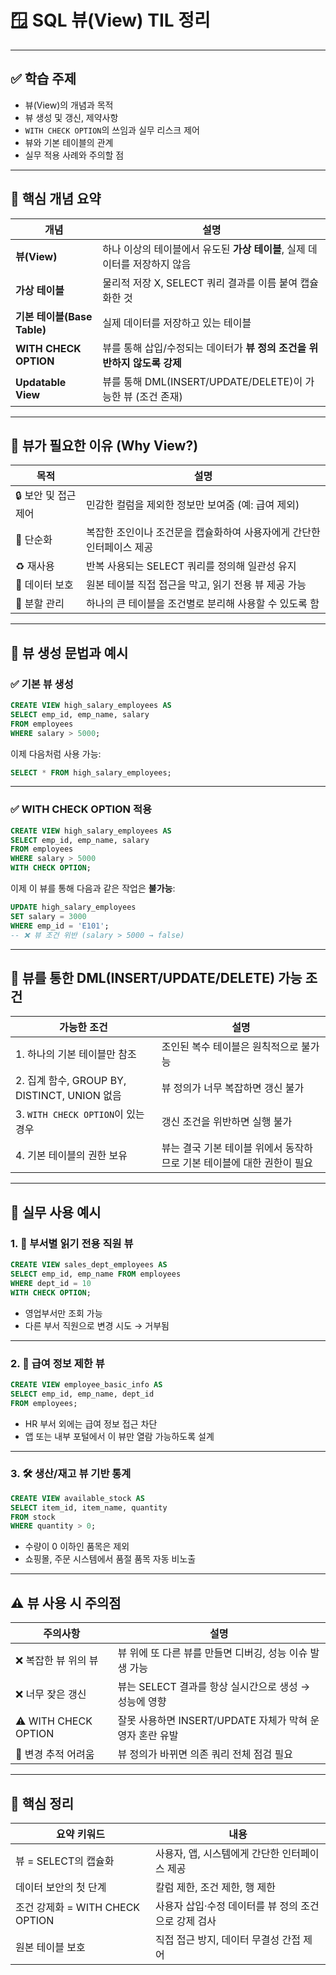 # 🪟 SQL 뷰(View) TIL 정리

---

## ✅ 학습 주제

* 뷰(View)의 개념과 목적
* 뷰 생성 및 갱신, 제약사항
* `WITH CHECK OPTION`의 쓰임과 실무 리스크 제어
* 뷰와 기본 테이블의 관계
* 실무 적용 사례와 주의할 점

---

## 🧩 핵심 개념 요약

| 개념                     | 설명                                             |
| ---------------------- | ---------------------------------------------- |
| **뷰(View)**            | 하나 이상의 테이블에서 유도된 **가상 테이블**, 실제 데이터를 저장하지 않음   |
| **가상 테이블**             | 물리적 저장 X, SELECT 쿼리 결과를 이름 붙여 캡슐화한 것           |
| **기본 테이블(Base Table)** | 실제 데이터를 저장하고 있는 테이블                            |
| **WITH CHECK OPTION**  | 뷰를 통해 삽입/수정되는 데이터가 **뷰 정의 조건을 위반하지 않도록 강제**    |
| **Updatable View**     | 뷰를 통해 DML(INSERT/UPDATE/DELETE)이 가능한 뷰 (조건 존재) |

---

## 🧠 뷰가 필요한 이유 (Why View?)

| 목적           | 설명                                     |
| ------------ | -------------------------------------- |
| 🔒 보안 및 접근제어 | 민감한 컬럼을 제외한 정보만 보여줌 (예: 급여 제외)         |
| 🎯 단순화       | 복잡한 조인이나 조건문을 캡슐화하여 사용자에게 간단한 인터페이스 제공 |
| ♻️ 재사용       | 반복 사용되는 SELECT 쿼리를 정의해 일관성 유지          |
| 🚫 데이터 보호    | 원본 테이블 직접 접근을 막고, 읽기 전용 뷰 제공 가능        |
| 🧩 분할 관리     | 하나의 큰 테이블을 조건별로 분리해 사용할 수 있도록 함        |

---

## 🔧 뷰 생성 문법과 예시

### ✅ 기본 뷰 생성

```sql
CREATE VIEW high_salary_employees AS
SELECT emp_id, emp_name, salary
FROM employees
WHERE salary > 5000;
```

이제 다음처럼 사용 가능:

```sql
SELECT * FROM high_salary_employees;
```

---

### ✅ WITH CHECK OPTION 적용

```sql
CREATE VIEW high_salary_employees AS
SELECT emp_id, emp_name, salary
FROM employees
WHERE salary > 5000
WITH CHECK OPTION;
```

이제 이 뷰를 통해 다음과 같은 작업은 **불가능**:

```sql
UPDATE high_salary_employees
SET salary = 3000
WHERE emp_id = 'E101';
-- ❌ 뷰 조건 위반 (salary > 5000 → false)
```

---

## 📌 뷰를 통한 DML(INSERT/UPDATE/DELETE) 가능 조건

| 가능한 조건                                 | 설명                                       |
| -------------------------------------- | ---------------------------------------- |
| 1. 하나의 기본 테이블만 참조                      | 조인된 복수 테이블은 원칙적으로 불가능                    |
| 2. 집계 함수, GROUP BY, DISTINCT, UNION 없음 | 뷰 정의가 너무 복잡하면 갱신 불가                      |
| 3. `WITH CHECK OPTION`이 있는 경우          | 갱신 조건을 위반하면 실행 불가                        |
| 4. 기본 테이블의 권한 보유                       | 뷰는 결국 기본 테이블 위에서 동작하므로 기본 테이블에 대한 권한이 필요 |

---

## 🧱 실무 사용 예시

### 1. 📑 부서별 읽기 전용 직원 뷰

```sql
CREATE VIEW sales_dept_employees AS
SELECT emp_id, emp_name FROM employees
WHERE dept_id = 10
WITH CHECK OPTION;
```

* 영업부서만 조회 가능
* 다른 부서 직원으로 변경 시도 → 거부됨

---

### 2. 🔐 급여 정보 제한 뷰

```sql
CREATE VIEW employee_basic_info AS
SELECT emp_id, emp_name, dept_id
FROM employees;
```

* HR 부서 외에는 급여 정보 접근 차단
* 앱 또는 내부 포털에서 이 뷰만 열람 가능하도록 설계

---

### 3. 🛠️ 생산/재고 뷰 기반 통계

```sql
CREATE VIEW available_stock AS
SELECT item_id, item_name, quantity
FROM stock
WHERE quantity > 0;
```

* 수량이 0 이하인 품목은 제외
* 쇼핑몰, 주문 시스템에서 품절 품목 자동 비노출

---

## ⚠️ 뷰 사용 시 주의점

| 주의사항                 | 설명                                     |
| -------------------- | -------------------------------------- |
| ❌ 복잡한 뷰 위의 뷰         | 뷰 위에 또 다른 뷰를 만들면 디버깅, 성능 이슈 발생 가능      |
| ❌ 너무 잦은 갱신           | 뷰는 SELECT 결과를 항상 실시간으로 생성 → 성능에 영향     |
| ⚠️ WITH CHECK OPTION | 잘못 사용하면 INSERT/UPDATE 자체가 막혀 운영자 혼란 유발 |
| 🔄 변경 추적 어려움         | 뷰 정의가 바뀌면 의존 쿼리 전체 점검 필요               |

---

## 📎 핵심 정리

| 요약 키워드                     | 내용                             |
| -------------------------- | ------------------------------ |
| 뷰 = SELECT의 캡슐화            | 사용자, 앱, 시스템에게 간단한 인터페이스 제공     |
| 데이터 보안의 첫 단계               | 칼럼 제한, 조건 제한, 행 제한             |
| 조건 강제화 = WITH CHECK OPTION | 사용자 삽입·수정 데이터를 뷰 정의 조건으로 강제 검사 |
| 원본 테이블 보호                  | 직접 접근 방지, 데이터 무결성 간접 제어        |

